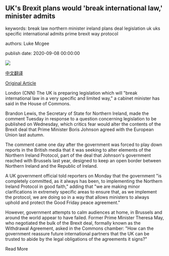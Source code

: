 ## UK's Brexit plans would 'break international law,' minister admits

keywords: break law northern minister ireland plans deal legislation uk uks specific international admits prime brexit way protocol

authors: Luke Mcgee

publish date: 2020-09-08 00:00:00

![](https://cdn.cnn.com/cnnnext/dam/assets/200626091605-covid-brexit-cover-dv-super-tease.jpg)

[中文翻译](UK%27s%20Brexit%20plans%20would%20%27break%20international%20law%2C%27%20minister%20admits_zh.md)

[Original Article](https://edition.cnn.com/2020/09/08/uk/uk-brexit-legislation-international-law-intl/index.html)

London (CNN) The UK is preparing legislation which will "break international law in a very specific and limited way," a cabinet minister has said in the House of Commons.

Brandon Lewis, the Secretary of State for Northern Ireland, made the comment Tuesday in response to a question concerning legislation to be published on Wednesday, which critics fear would alter the contents of the Brexit deal that Prime Minister Boris Johnson agreed with the European Union last autumn.

The comment came one day after the government was forced to play down reports in the British media that it was seeking to alter elements of the Northern Ireland Protocol, part of the deal that Johnson's government reached with Brussels last year, designed to keep an open border between Northern Ireland and the Republic of Ireland.

A UK government official told reporters on Monday that the government "is completely committed, as it always has been, to implementing the Northern Ireland Protocol in good faith," adding that "we are making minor clarifications in extremely specific areas to ensure that, as we implement the protocol, we are doing so in a way that allows ministers to always uphold and protect the Good Friday peace agreement."

However, government attempts to calm audiences at home, in Brussels and around the world appear to have failed. Former Prime Minister Theresa May, who negotiated the bulk of the Brexit deal, formally known as the Withdrawal Agreement, asked in the Commons chamber: "How can the government reassure future international partners that the UK can be trusted to abide by the legal obligations of the agreements it signs?"

Read More